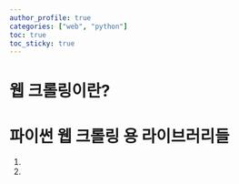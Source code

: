 ```yaml
---
author_profile: true
categories: ["web", "python"]
toc: true
toc_sticky: true
---
```


# 웹 크롤링이란?


# 파이썬 웹 크롤링 용 라이브러리들
1. 
1. 